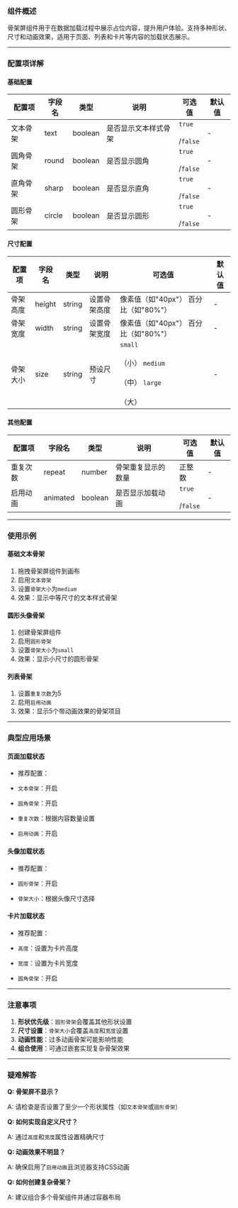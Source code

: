 ### 组件概述

骨架屏组件用于在数据加载过程中展示占位内容，提升用户体验。支持多种形状、尺寸和动画效果，适用于页面、列表和卡片等内容的加载状态展示。

---

### 配置项详解

#### 基础配置

| **配置项** | **字段名** | **类型**  | **说明**     | **可选值**                | **默认值** |
| ------- | ------- | ------- | ---------- | ---------------------- | ------- |
| 文本骨架    | text    | boolean | 是否显示文本样式骨架 | `true`<br><br>/`false` | -       |
| 圆角骨架    | round   | boolean | 是否显示圆角     | `true`<br><br>/`false` | -       |
| 直角骨架    | sharp   | boolean | 是否显示直角     | `true`<br><br>/`false` | -       |
| 圆形骨架    | circle  | boolean | 是否显示圆形     | `true`<br><br>/`false` | -       |

#### 尺寸配置

| **配置项** | **字段名** | **类型** | **说明** | **可选值**                                                   | **默认值** |
| ------- | ------- | ------ | ------ | --------------------------------------------------------- | ------- |
| 骨架高度    | height  | string | 设置骨架高度 | 像素值（如"40px"） 百分比（如"80%"）                                  | -       |
| 骨架宽度    | width   | string | 设置骨架宽度 | 像素值（如"40px"） 百分比（如"80%"）                                  | -       |
| 骨架大小    | size    | string | 预设尺寸   | `small`<br><br>（小） `medium`<br><br>（中） `large`<br><br>（大） | -       |

#### 其他配置

| **配置项** | **字段名**  | **类型**  | **说明**    | **可选值**                | **默认值** |
| ------- | -------- | ------- | --------- | ---------------------- | ------- |
| 重复次数    | repeat   | number  | 骨架重复显示的数量 | 正整数                    | -       |
| 启用动画    | animated | boolean | 是否显示加载动画  | `true`<br><br>/`false` | -       |

---

### 使用示例

#### 基础文本骨架

1. 拖拽骨架屏组件到画布
2. 启用`文本骨架`
3. 设置`骨架大小`为`medium`
4. 效果：显示中等尺寸的文本样式骨架

#### 圆形头像骨架

1. 创建骨架屏组件
2. 启用`圆形骨架`
3. 设置`骨架大小`为`small`
4. 效果：显示小尺寸的圆形骨架

#### 列表骨架

1. 设置`重复次数`为5
2. 启用`启用动画`
3. 效果：显示5个带动画效果的骨架项目

---

### 典型应用场景

#### 页面加载状态

- 推荐配置：

- `文本骨架`：开启
- `圆角骨架`：开启
- `重复次数`：根据内容数量设置
- `启用动画`：开启

#### 头像加载状态

- 推荐配置：

- `圆形骨架`：开启
- `骨架大小`：根据头像尺寸选择

#### 卡片加载状态

- 推荐配置：

- `高度`：设置为卡片高度
- `宽度`：设置为卡片宽度
- `圆角骨架`：开启

---

### 注意事项

1. **形状优先级**：`圆形骨架`会覆盖其他形状设置
2. **尺寸设置**：`骨架大小`会覆盖`高度`和`宽度`设置
3. **动画性能**：过多动画骨架可能影响性能
4. **组合使用**：可通过嵌套实现复杂骨架效果

---

### 疑难解答

**Q: 骨架屏不显示？**

A: 请检查是否设置了至少一个形状属性（如`文本骨架`或`圆形骨架`）

**Q: 如何实现自定义尺寸？**

A: 通过`高度`和`宽度`属性设置精确尺寸

**Q: 动画效果不明显？**

A: 确保启用了`启用动画`且浏览器支持CSS动画

**Q: 如何创建复杂骨架？**

A: 建议组合多个骨架组件并通过容器布局